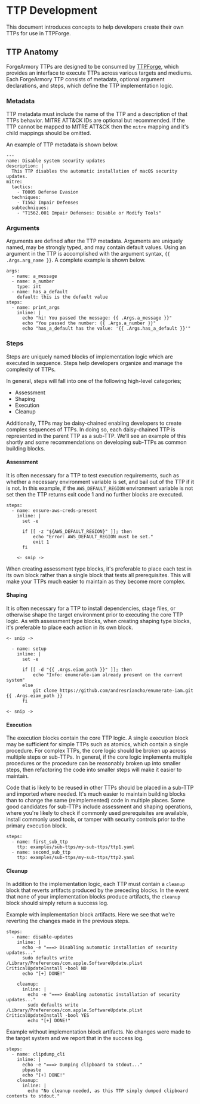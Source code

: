 # TTP Development

This document introduces concepts to help developers create their own TTPs for use in TTPForge.

## TTP Anatomy

ForgeArmory TTPs are designed to be consumed by  [TTPForge](https://github.com/facebookincubator/TTPForge), which provides an interface to execute TTPs across various targets and mediums. Each ForgeArmory TTP consists of metadata, optional argument declarations, and steps, which define the TTP implementation logic.

### Metadata

TTP metadata must include the name of the TTP and a description of that TTPs behavior. MITRE ATT&CK IDs are optional but recommended. If the TTP cannot be mapped to MITRE ATT&CK then the `mitre` mapping and it's child mappings should be omitted. 

An example of TTP metadata is shown below.
```text
---
name: Disable system security updates
description: |
  This TTP disables the automatic installation of macOS security updates.
mitre:
  tactics:
    - T0005 Defense Evasion
  techniques:
    - T1562 Impair Defenses
  subtechniques:
    - "T1562.001 Impair Defenses: Disable or Modify Tools"

```

### Arguments

Arguments are defined after the TTP metadata. Arguments are uniquely named, may be strongly typed, and may contain default values. Using an argument in the TTP is accomplished with the argument syntax, `{{ .Args.arg_name }}`. A complete example is shown below.

```text
args:
  - name: a_message
  - name: a_number
    type: int
  - name: has_a_default
    default: this is the default value
steps:
  - name: print_args
    inline: |
      echo "hi! You passed the message: {{ .Args.a_message }}"
      echo "You passed the number: {{ .Args.a_number }}"
      echo "has_a_default has the value: '{{ .Args.has_a_default }}'"
```

### Steps

Steps are uniquely named blocks of implementation logic which are executed in sequence. Steps help developers organize and manage the complexity of TTPs.

In general, steps will fall into one of the following high-level categories;

- Assessment
- Shaping
- Execution
- Cleanup

Additionally, TTPs may be daisy-chained enabling developers to create complex sequences of TTPs. In doing so, each daisy-chained TTP is represented in the parent TTP as a sub-TTP. We'll see an example of this shortly and some recommendations on developing sub-TTPs as common building blocks.

#### Assessment

It is often necessary for a TTP to test execution requirements, such as whether a necessary environment variable is set, and bail out of the TTP if it is not. In this example, if the `AWS_DEFAULT_REGION` environment variable is not set then the TTP returns exit code 1 and no further blocks are executed.

```text
steps:
  - name: ensure-aws-creds-present
    inline: |
      set -e

      if [[ -z "${AWS_DEFAULT_REGION}" ]]; then
          echo "Error: AWS_DEFAULT_REGION must be set."
          exit 1
      fi
    
	<- snip ->
```

When creating assessment type blocks, it's preferable to place each test in its own block rather than a single block that tests all prerequisites. This will make your TTPs much easier to maintain as they become more complex.
#### Shaping

It is often necessary for a TTP to install dependencies, stage files, or otherwise shape the target environment prior to executing the core TTP logic.  As with assessment type blocks, when creating shaping type blocks, it's preferable to place each action in its own block.

```text
<- snip ->

  - name: setup
    inline: |
      set -e

      if [[ -d "{{ .Args.eiam_path }}" ]]; then
          echo "Info: enumerate-iam already present on the current system"
      else
          git clone https://github.com/andresriancho/enumerate-iam.git {{ .Args.eiam_path }}
      fi

<- snip ->
```

#### Execution

The execution blocks contain the core TTP logic. A single execution block may be sufficient for simple TTPs such as atomics, which contain a single procedure. For complex TTPs, the core logic should be broken up across multiple steps or sub-TTPs. In general, if the core logic implements multiple procedures or the procedure can be reasonably broken up into smaller steps, then refactoring the code into smaller steps will make it easier to maintain.

Code that is likely to be reused in other TTPs should be placed in a sub-TTP and imported where needed. It's much easier to maintain building blocks than to change the same (reimplemented) code in multiple places. Some good candidates for sub-TTPs include assessment and shaping operations, where you're likely to check if commonly used prerequisites are available, install commonly used tools, or tamper with security controls prior to the primary execution block.

```text
steps:
  - name: first_sub_ttp
    ttp: examples/sub-ttps/my-sub-ttps/ttp1.yaml
  - name: second_sub_ttp
    ttp: examples/sub-ttps/my-sub-ttps/ttp2.yaml
```

#### Cleanup

In addition to the implementation logic, each TTP must contain a `cleanup` block that reverts artifacts produced by the preceding blocks. In the event that none of your implementation blocks produce artifacts, the `cleanup` block should simply return a success log.

Example with implementation block artifacts. Here we see that we're reverting the changes made in the previous steps.
```text
steps:
  - name: disable-updates
    inline: |
      echo -e "===> Disabling automatic installation of security updates..."
      sudo defaults write /Library/Preferences/com.apple.SoftwareUpdate.plist CriticalUpdateInstall -bool NO
      echo "[+] DONE!"

    cleanup:
      inline: |
        echo -e "===> Enabling automatic installation of security updates..."
        sudo defaults write /Library/Preferences/com.apple.SoftwareUpdate.plist CriticalUpdateInstall -bool YES
        echo "[+] DONE!"
```

Example without implementation block artifacts. No changes were made to the target system and we report that in the success log.
```text
steps:
  - name: clipdump_cli
    inline: |
	  echo -e "===> Dumping clipboard to stdout..."
      pbpaste
      echo "[+] DONE!"
    cleanup:
      inline: |
        echo "No cleanup needed, as this TTP simply dumped clipboard contents to stdout."
```

